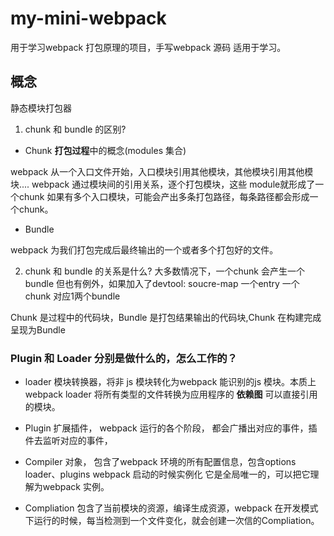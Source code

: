 # my-mini-webpack
用于学习webpack 打包原理的项目，手写webpack 源码 适用于学习。


## 概念

 静态模块打包器
1. chunk 和 bundle 的区别?

- Chunk  **打包过程**中的概念(modules 集合) 

webpack 从一个入口文件开始，入口模块引用其他模块，其他模块引用其他模块.... 
webpack 通过模块间的引用关系，逐个打包模块，这些 module就形成了一个chunk
如果有多个入口模块，可能会产出多条打包路径，每条路径都会形成一个chunk。

- Bundle

webpack 为我们打包完成后最终输出的一个或者多个打包好的文件。

2. chunk 和 bundle 的关系是什么?
大多数情况下，一个chunk 会产生一个bundle 但也有例外，如果加入了devtool: soucre-map 一个entry 一个 chunk 对应1两个bundle 

Chunk 是过程中的代码块，Bundle 是打包结果输出的代码块,Chunk 在构建完成呈现为Bundle

### Plugin 和 Loader 分别是做什么的，怎么工作的？
 - loader
模块转换器，将非 js 模块转化为webpack 能识别的js 模块。本质上 webpack loader 将所有类型的文件转换为应用程序的 **依赖图**  可以直接引用的模块。

 - Plugin
扩展插件， webpack 运行的各个阶段， 都会广播出对应的事件，插件去监听对应的事件，

 - Compiler
对象， 包含了webpack 环境的所有配置信息，包含options loader、plugins webpack 启动的时候实例化 它是全局唯一的，可以把它理解为webpack 实例。

 - Compliation
包含了当前模块的资源，编译生成资源，webpack 在开发模式下运行的时候，每当检测到一个文件变化，就会创建一次信的Compliation。

